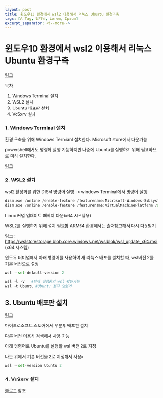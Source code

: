 ```yaml
---
layout: post
title: 윈도우10 환경에서 wsl2 이용해서 리눅스 Ubuntu 환경구축
tags: [A Tag, 딥러닝, Lorem, Ipsum]
excerpt_separator: <!--more-->
---
```


<!--more-->


# 윈도우10 환경에서 wsl2 이용해서 리눅스 Ubuntu 환경구축
[링크](https://docs.microsoft.com/ko-kr/windows/wsl/install-win10#step-4---download-the-linux-kernel-update-package)

목차

1. Windows Terminal 설치
2. WSL2 설치
3. Ubuntu 배포판 설치
4. VcSxrv 설치



### 1. Windows Terminal 설치

환경 구축을 위해 Windows Termianl 설치한다.  Microsoft store에서 다운가능

powershell에서도 명령어 실행 가능하지만 나중에 Ubuntu를 실행하기 위해 필요하므로 미리 설치한다.

[링크](https://www.microsoft.com/store/productId/9N0DX20HK701)



### 2. WSL2 설치

wsl2 활성화를 위한 DISM 명령어 실행 -> windows Terminal에서 명령어 실행

```python
dism.exe /online /enable-feature /featurename:Microsoft-Windows-Subsystem-Linux /all /norestart
dism.exe /online /enable-feature /featurename:VirtualMachinePlatform /all /norestart
```



Linux 커널 업데이트 패키지 다운(x64 시스템용)

WSL2를 실행하기 위해 설치 필요함 ARM64 환경에서는 출처참고해서 다시 다운받기

링크 : https://wslstorestorage.blob.core.windows.net/wslblob/wsl_update_x64.msi (x64 시스템)



윈도우 터미널에서 아래 명령어를 사용하여 새 리눅스 배포를 설치할 때, wsl버전 2를 기본 버전으로 설정

```python
wsl --set-default-version 2
```



```python
wsl -l -v   #현재 실행중인 wsl 확인가능
wsl -t Ubuntu #Ubuntu 정지 명령어
```



## 3. Ubuntu 배포판 설치 

[링크](https://www.microsoft.com/store/productId/9NBLGGH4MSV6)

마이크로소프트 스토어에서 우분투 배포판 설치

다른 버전 이용시 검색해서 사용 가능



아래 명령어로 Ubuntu를 실행할 wsl 버전 2로 지정

나는 위에서 기본 버전을 2로 지정해서 사용x

```python
wsl --set-version Ubuntu 2
```



### 4. VcSxrv 설치

[블로그](https://psychoria.tistory.com/739) 참조